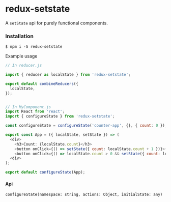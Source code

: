# redux-setstate
A `setState` api for purely functional components.

### Installation
`$ npm i -S redux-setstate`

Example usage

``` Javascript
// In reducer.js

import { reducer as localState } from 'redux-setstate';

export default combineReducers({
  localState,
});


// In MyComponent.js
import React from 'react';
import { configureState } from 'redux-setstate';

const configureState = configureState('counter-app', {}, { count: 0 });

export const App = ({ localState, setState }) => (
  <div>
    <h3>Count: {localState.count}</h3>
    <button onClick={() => setState({ count: localState.count + 1 })}>+</button>
    <button onClick={() => localState.count > 0 && setState({ count: localState.count - 1 })}>-</button>
  <div>
);

export default configureState(App);

```


#### Api

`configureState(namespace: string, actions: Object, initialState: any)`

